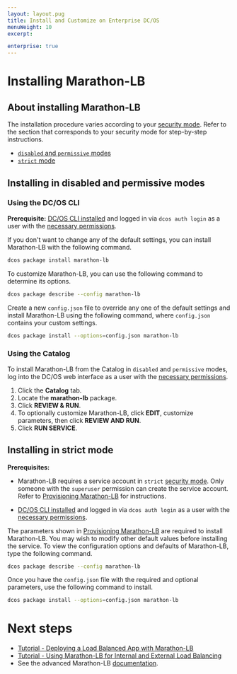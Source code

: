 ```yaml
---
layout: layout.pug
title: Install and Customize on Enterprise DC/OS
menuWeight: 10
excerpt:

enterprise: true
---
```


# Installing Marathon-LB

## About installing Marathon-LB

The installation procedure varies according to your [security mode](/1.10/installing/ent/custom/configuration/configuration-parameters/#security-enterprise-dcos-only). Refer to the section that corresponds to your security mode for step-by-step instructions.

- [`disabled` and `permissive` modes](#mlb-disabled-install)
- [`strict` mode](#mlb-strict-perm-install)

## <a name="mlb-disabled-install"></a>Installing in disabled and permissive modes

### Using the DC/OS CLI

**Prerequisite:** [DC/OS CLI installed](/1.10/cli/install/) and logged in via `dcos auth login` as a user with the [necessary permissions](/1.10/security/ent/perms-reference/).

If you don't want to change any of the default settings, you can install Marathon-LB with the following command.

```bash
dcos package install marathon-lb
```

To customize Marathon-LB, you can use the following command to determine its options.

```bash
dcos package describe --config marathon-lb
```

Create a new `config.json` file to override any one of the default settings and install Marathon-LB using the following command, where `config.json` contains your custom settings.

```bash
dcos package install --options=config.json marathon-lb
```

### Using the Catalog

To install Marathon-LB from the Catalog in `disabled` and `permissive` modes, log into the DC/OS web interface as a user with the [necessary permissions](/1.10/security/ent/perms-reference/).

1. Click the **Catalog** tab. 
2. Locate the **marathon-lb** package. 
3. Click **REVIEW & RUN**. 
4. To optionally customize Marathon-LB, click **EDIT**, customize parameters, then click **REVIEW AND RUN**.
5. Click **RUN SERVICE**.

## <a name="mlb-strict-perm-install"></a>Installing in strict mode

**Prerequisites:**

- Marathon-LB requires a service account in `strict` [security mode](/1.10/installing/ent/custom/configuration/configuration-parameters/#security-enterprise-dcos-only). Only someone with the `superuser` permission can create the service account. Refer to [Provisioning Marathon-LB](/1.10/networking/marathon-lb/mlb-auth/) for instructions.

- [DC/OS CLI installed](/1.10/cli/install/) and logged in via `dcos auth login` as a user with the [necessary permissions](/1.10/security/ent/perms-reference/).

The parameters shown in [Provisioning Marathon-LB](/1.10/networking/marathon-lb/mlb-auth/) are required to install Marathon-LB. You may wish to modify other default values before installing the service. To view the configuration options and defaults of Marathon-LB, type the following command.

```bash
dcos package describe --config marathon-lb
```

Once you have the `config.json` file with the required and optional parameters, use the following command to install.

```bash
dcos package install --options=config.json marathon-lb
```

# Next steps

- [Tutorial - Deploying a Load Balanced App with Marathon-LB](/1.10/networking/marathon-lb/marathon-lb-basic-tutorial/)
- [Tutorial - Using Marathon-LB for Internal and External Load Balancing](/1.10/networking/marathon-lb/marathon-lb-advanced-tutorial/)
- See the advanced Marathon-LB [documentation](/1.10/networking/marathon-lb/advanced/).

 [1]: /1.10/installing/oss/
 [2]: /1.10/cli/install/
 [3]: /1.10/administering-clusters/managing-aws/
 [4]: /1.10/administering-clusters/sshcluster/
